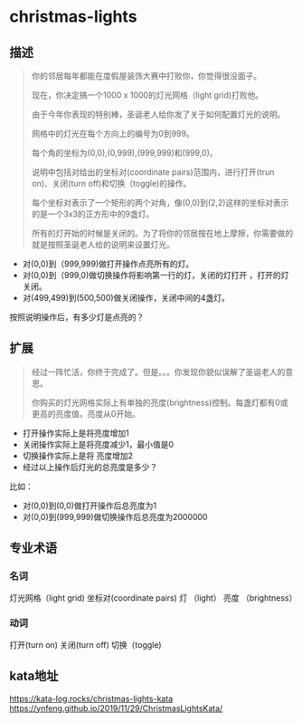 # christmas-lights

## 描述

>你的邻居每年都能在度假屋装饰大赛中打败你，你觉得很没面子。
>
>现在，你决定搞一个1000 x 1000的灯光网格（light grid)打败他。
>
>由于今年你表现的特别棒，圣诞老人给你发了关于如何配置灯光的说明。
>
>网格中的灯光在每个方向上的编号为0到999。
>
>每个角的坐标为(0,0),(0,999),(999,999)和(999,0)。
>
>说明中包括对给出的坐标对(coordinate pairs)范围内，进行打开(trun on)、关闭(turn off)和切换（toggle)的操作。
>
>每个坐标对表示了一个矩形的两个对角，像(0,0)到(2,2)这样的坐标对表示的是一个3x3的正方形中的9盏灯。
>
>所有的灯开始的时候是关闭的。为了将你的邻居按在地上摩擦，你需要做的就是按照圣诞老人给的说明来设置灯光。

* 对(0,0)到（999,999)做打开操作点亮所有的灯。
* 对(0,0)到（999,0)做切换操作将影响第一行的灯，关闭的灯打开 ，打开的灯关闭。
* 对(499,499)到(500,500)做关闭操作，关闭中间的4盏灯。

按照说明操作后，有多少灯是点亮的？

## 扩展
>
>经过一阵忙活，你终于完成了。但是。。。你发现你貌似误解了圣诞老人的意思。
>
>你购买的灯光网格实际上有单独的亮度(brightness)控制。每盏灯都有0或更高的亮度值，亮度从0开始。

* 打开操作实际上是将亮度增加1
* 关闭操作实际上是将亮度减少1，最小值是0
* 切换操作实际上是将 亮度增加2
* 经过以上操作后灯光的总亮度是多少？

比如：

* 对(0,0)到(0,0)做打开操作后总亮度为1
* 对(0,0)到(999,999)做切换操作后总亮度为2000000

## 专业术语

### 名词
灯光网格（light grid)
坐标对(coordinate pairs)
灯 （light）
亮度 （brightness）

### 动词
打开(turn on)
关闭(turn off)
切换（toggle)


## kata地址
https://kata-log.rocks/christmas-lights-kata
https://ynfeng.github.io/2019/11/29/ChristmasLightsKata/    
